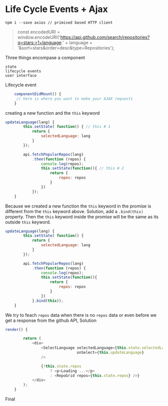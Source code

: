 # Life Cycle Events + Ajax

    npm i --save axios // primised based HTTP client
    
> const encodedURI = window.encodeURI('https://api.github.com/search/repositories?q=stars:>1+language:' + language + '&sort=stars&order=desc&type=Repositories');

Three things encompase a component

    state
    lifecycle events
    user interface
    
Lifecycle event

```javascript
    componentDidMount() {
     // here is where you want to make your AJAX requests   
    }
```
creating a new function and the `this` keyword

```javascript
updateLanguage(lang) {
        this.setState( function() { // this # 1
            return {
                selectedLanguage: lang
            }
        });

        api.fetchPopularRepos(lang)
            .then(function (repos) {
                console.log(repos);
                this.setState(function(){ // this # 2
                    return {
                        repos: repos
                    }
                })
            });
    }
```

Because we created a new function the `this` keyword in the promise is different from the `this` keyword above. Solution, 
add a `.bind(this)` property. Then the `this` keyword inside the promise will be the same as its outside `this` keyword.

````javascript
updateLanguage(lang) {
        this.setState( function() {
            return {
                selectedLanguage: lang
            }
        });

        api.fetchPopularRepos(lang)
            .then(function (repos) {
                console.log(repos);
                this.setState(function(){
                    return {
                        repos: repos
                    }
                })
            }.bind(this));
    }
````

We try to feach `repos` data when there is no `repos` data or even before we get a response from the github API, Solution

```javascript
render() {

        return (
            <div>
                <SelectLanguage selectedLanguage={this.state.selectedLanguage}
                                onSelect={this.updateLanguage}
                />

                {!this.state.repos
                    ? <p>Loading ...</p>
                    : <RepoGrid repos={this.state.repos} />}
            </div>
        );
    }
``` 

Final